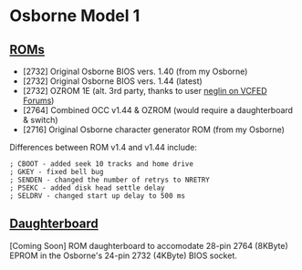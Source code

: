 # Osborne Model 1
## [ROMs](/ROM)
- [2732] Original Osborne BIOS vers. 1.40 (from my Osborne)
- [2732] Original Osborne BIOS vers. 1.44 (latest)
- [2732] OZROM 1E (alt. 3rd party, thanks to user [neglin on VCFED Forums](https://forum.vcfed.org/index.php?threads/osborne-1-screen-flash.1245908/post-1400583))
- [2764] Combined OCC v1.44 & OZROM (would require a daughterboard & switch)
- [2716] Original Osborne character generator ROM (from my Osborne)

Differences between ROM v1.4 and v1.44 include:
```
; CBOOT - added seek 10 tracks and home drive
; GKEY - fixed bell bug
; SENDEN - changed the number of retrys to NRETRY
; PSEKC - added disk head settle delay
; SELDRV - changed start up delay to 500 ms
```

## [Daughterboard](/2732-to-2764)
[Coming Soon] ROM daughterboard to accomodate 28-pin 2764 (8KByte) EPROM in the Osborne's 24-pin 2732 (4KByte) BIOS socket.

